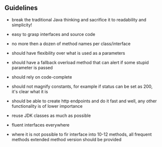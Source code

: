 ## Guidelines

* break the traditional Java thinking and sacrifice it to readability and simplicity!
* easy to grasp interfaces and source code
* no more then a dozen of method names per class/interface
* should have flexibility over what is used as a parameters
* should have a fallback overload method that can alert if some stupid parameter is passed
* should rely on code-complete
* should not magnify constants, for example if status can be set as 200, it's clear what it is
* should be able to create http endpoints and do it fast and well, any other functionality is of lower importance
* reuse JDK classes as much as possible
* fluent interfaces everywhere

* where it is not possible to fir interface into 10-12 methods, all frequent methods extended method version should be provided

